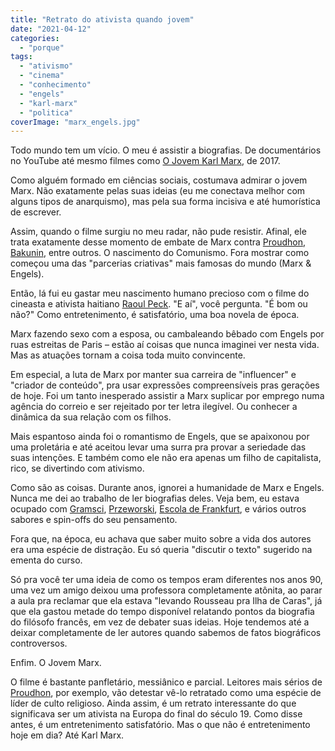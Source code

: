 ```yaml
---
title: "Retrato do ativista quando jovem"
date: "2021-04-12"
categories: 
  - "porque"
tags: 
  - "ativismo"
  - "cinema"
  - "conhecimento"
  - "engels"
  - "karl-marx"
  - "politica"
coverImage: "marx_engels.jpg"
---
```


Todo mundo tem um vício. O meu é assistir a biografias. De documentários no YouTube até mesmo filmes como [O Jovem Karl Marx](https://en.wikipedia.org/wiki/The_Young_Karl_Marx), de 2017.

Como alguém formado em ciências sociais, costumava admirar o jovem Marx. Não exatamente pelas suas ideias (eu me conectava melhor com alguns tipos de anarquismo), mas pela sua forma incisiva e até humorística de escrever.

Assim, quando o filme surgiu no meu radar, não pude resistir. Afinal, ele trata exatamente desse momento de embate de Marx contra [Proudhon](https://en.wikipedia.org/wiki/Pierre-Joseph_Proudhon), [Bakunin](https://en.wikipedia.org/wiki/Mikhail_Bakunin), entre outros. O nascimento do Comunismo. Fora mostrar como começou uma das "parcerias criativas" mais famosas do mundo (Marx & Engels).

Então, lá fui eu gastar meu nascimento humano precioso com o filme do cineasta e ativista haitiano [Raoul Peck](https://en.wikipedia.org/wiki/Raoul_Peck). "E aí", você pergunta. "É bom ou não?" Como entretenimento, é satisfatório, uma boa novela de época.

Marx fazendo sexo com a esposa, ou cambaleando bêbado com Engels por ruas estreitas de Paris – estão aí coisas que nunca imaginei ver nesta vida. Mas as atuações tornam a coisa toda muito convincente.

Em especial, a luta de Marx por manter sua carreira de "influencer" e "criador de conteúdo", pra usar expressões compreensíveis pras gerações de hoje. Foi um tanto inesperado assistir a Marx suplicar por emprego numa agência do correio e ser rejeitado por ter letra ilegível. Ou conhecer a dinâmica da sua relação com os filhos.

Mais espantoso ainda foi o romantismo de Engels, que se apaixonou por uma proletária e até aceitou levar uma surra pra provar a seriedade das suas intenções. E também como ele não era apenas um filho de capitalista, rico, se divertindo com ativismo.

Como são as coisas. Durante anos, ignorei a humanidade de Marx e Engels. Nunca me dei ao trabalho de ler biografias deles. Veja bem, eu estava ocupado com [Gramsci](https://www.amazon.com.br/Cadernos-do-c%C3%A1rcere-Vol-1/dp/852000511X?__mk_pt_BR=%C3%85M%C3%85%C5%BD%C3%95%C3%91&dchild=1&keywords=gramsci&qid=1618314986&sr=8-1&linkCode=ll1&tag=eduf-20&linkId=a2f142403e5a15c19b22c698e32a9db7&language=pt_BR&ref_=as_li_ss_tl), [Przeworski](https://www.amazon.com.br/Crises-democracia-Adam-Przeworski-ebook/dp/B0895848LV?__mk_pt_BR=%C3%85M%C3%85%C5%BD%C3%95%C3%91&dchild=1&keywords=Przeworski&qid=1618315050&sr=8-2&linkCode=ll1&tag=eduf-20&linkId=f36ea1b6183f47f1b22d84cbe8be170a&language=pt_BR&ref_=as_li_ss_tl), [Escola de Frankfurt](https://www.amazon.com.br/Ind%C3%BAstria-cultural-Theodor-W-Adorno/dp/6557110047?__mk_pt_BR=%C3%85M%C3%85%C5%BD%C3%95%C3%91&dchild=1&keywords=adorno&qid=1618315127&sr=8-5&linkCode=ll1&tag=eduf-20&linkId=48ca9272c4a53efcaf9f590747b721fd&language=pt_BR&ref_=as_li_ss_tl), e vários outros sabores e spin-offs do seu pensamento.

Fora que, na época, eu achava que saber muito sobre a vida dos autores era uma espécie de distração. Eu só queria "discutir o texto" sugerido na ementa do curso.

Só pra você ter uma ideia de como os tempos eram diferentes nos anos 90, uma vez um amigo deixou uma professora completamente atônita, ao parar a aula pra reclamar que ela estava "levando Rousseau pra Ilha de Caras", já que ela gastou metade do tempo disponível relatando pontos da biografia do filósofo francês, em vez de debater suas ideias. Hoje tendemos até a deixar completamente de ler autores quando sabemos de fatos biográficos controversos.

Enfim. O Jovem Marx.

O filme é bastante panfletário, messiânico e parcial. Leitores mais sérios de [Proudhon](https://www.amazon.com.br/Propriedade-Roubo-Outros-Escritos-Anarquistas-ebook/dp/B00A3D1BUC?__mk_pt_BR=%C3%85M%C3%85%C5%BD%C3%95%C3%91&dchild=1&keywords=proudhon&qid=1618315183&sr=8-2&linkCode=ll1&tag=eduf-20&linkId=248b0ae27bfe5c63191aafc61623f068&language=pt_BR&ref_=as_li_ss_tl), por exemplo, vão detestar vê-lo retratado como uma espécie de líder de culto religioso. Ainda assim, é um retrato interessante do que significava ser um ativista na Europa do final do século 19. Como disse antes, é um entretenimento satisfatório. Mas o que não é entretenimento hoje em dia? Até Karl Marx.
